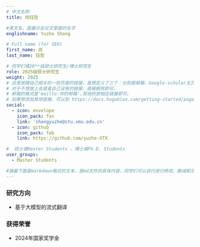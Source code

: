 ```yaml
---
# 中文名称
title: 尚钰哲

#英文名，是展示在论文里面的名字
englishname: Yuzhe Shang

# Full name (for SEO)
first_name: 尚
last_name: 钰哲

# 同学们填20**级硕士研究生/博士研究生
role: 2025级硕士研究生
weight: 2025
# 这里放跟自己相关的一些页面的链接，我预定义了三个：分别是邮箱、Google-scholar主页和github主页
# 对于不想放上去或者自己没有的链接，直接删除即可。
# 邮箱的格式是'mailto:你的邮箱',其他的放相应链接即可。
# 如果想添加其他链接，可以到 https://docs.hugoblox.com/getting-started/page-builder/#icons 上去找图标，或者直接放在下面的详细介绍上
social:
  - icon: envelope
    icon_pack: fas
    link: 'shangyuzhe@stu.xmu.edu.cn'
  - icon: github
    icon_pack: fab
    link: https://github.com/yuzhe-XTX

#  硕士填Master Students ，博士填Ph.D. Students
user_groups:
  - Master Students

#接着下面是markdown格式的文本，是md文件的具体内容，同学们可以自行进行修改、删减和添加
---
```

<!-- 以下内容一定要遵循markdown语法 -->
<!-- ###代表的是以三级标题的形式展示后面的文本，* 代表以列表的形式展示后面的文本-->

<!-- 这里可以先放一段简要自我介绍或者是自己想要放上去的一些链接 ，不想放的话也可以删了-->

### 研究方向
* 基于大模型的流式翻译

<!-- 可以放校内外的一些荣誉，包括荣誉称号、奖学金、企业未来之星等等 -->
### 获得荣誉
* 2024年国家奖学金
